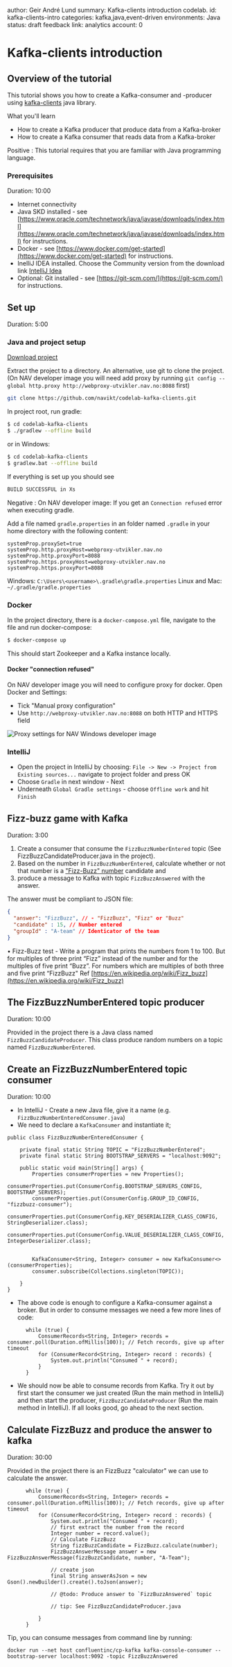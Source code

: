 author: Geir André Lund
summary: Kafka-clients introduction codelab.
id: kafka-clients-intro
categories: kafka,java,event-driven
environments: Java
status: draft
feedback link:
analytics account: 0

# Kafka-clients introduction

## Overview of the tutorial

This tutorial shows you how to create a Kafka-consumer and -producer using [kafka-clients](http://kafka.apache.org/documentation/#api) java library.

What you'll learn
* How to create a Kafka producer that produce data from a Kafka-broker
* How to create a Kafka consumer that reads data from a Kafka-broker

Positive
: This tutorial requires that you are familiar with Java programming language.

### Prerequisites
Duration: 10:00

* Internet connectivity
* Java SKD installed - see [https://www.oracle.com/technetwork/java/javase/downloads/index.html](https://www.oracle.com/technetwork/java/javase/downloads/index.html) for instructions.
* Docker - see [https://www.docker.com/get-started](https://www.docker.com/get-started) for instructions.
* InelliJ IDEA installed. Choose the Community version from the download link [IntelliJ Idea](https://www.jetbrains.com/idea/download)
* Optional: Git installed - see [https://git-scm.com/](https://git-scm.com/) for instructions.


## Set up
Duration: 5:00

### Java and project setup

[Download project](https://github.com/navikt/codelab-kafka-clients/archive/master.zip)

Extract the project to a directory. An alternative, use git to clone the project. 
(On NAV developer image you will need add proxy by running ```git config --global http.proxy http://webproxy-utvikler.nav.no:8088``` first)
``` bash
git clone https://github.com/navikt/codelab-kafka-clients.git
```

In project root, run gradle:

``` bash
$ cd codelab-kafka-clients
$ ./gradlew --offline build
```

or in Windows:

``` bash
$ cd codelab-kafka-clients
$ gradlew.bat --offline build
```

If everything is set up you should see

``` bash
BUILD SUCCESSFUL in Xs
```

Negative
: On NAV developer image: If you get an `Connection refused` error when executing gradle.

Add a file named `gradle.properties` in an folder named `.gradle` in your home directory with the following content:

```@bash
systemProp.proxySet=true
systemProp.http.proxyHost=webproxy-utvikler.nav.no
systemProp.http.proxyPort=8088
systemProp.https.proxyHost=webproxy-utvikler.nav.no
systemProp.https.proxyPort=8088
```

Windows: `C:\Users\<username>\.gradle\gradle.properties`
Linux and Mac: `~/.gradle/gradle.properties`


### Docker

In the project directory, there is a `docker-compose.yml` file, navigate to the file and run docker-compose:

``` bash
$ docker-compose up
```

This should start Zookeeper and a Kafka instance locally.

#### Docker "connection refused" 

On NAV developer image you will need to configure proxy for docker. Open Docker and Settings:

* Tick "Manual proxy configuration"
* Use `http://webproxy-utvikler.nav.no:8088` on both HTTP and HTTPS field

![Proxy settings for NAV Windows developer image](img/docker-win-proxy.png "Proxy settings for NAV Windows developer image")

### IntelliJ 

* Open the project in IntelliJ by choosing: `File -> New -> Project from Existing sources...` navigate to project folder and press OK
* Choose `Gradle` in next window - Next
* Underneath `Global Gradle settings` - choose `Offline work` and hit `Finish`

## Fizz-buzz game with Kafka
Duration: 3:00

1. Create a consumer that consume the `FizzBuzzNumberEntered` topic (See FizzBuzzCandidateProducer.java in the project).
2. Based on the number in `FizzBuzzNumberEntered`, calculate whether or not that number is a ["Fizz-Buzz" number](https://en.wikipedia.org/wiki/Fizz_buzz) candidate and
3. produce a message to Kafka with topic `FizzBuzzAnswered` with the answer.

The answer must be compliant to JSON file:

```json
{
  "answer": "FizzBuzz", // - "FizzBuzz", "Fizz" or "Buzz"
  "candidate" : 15, // Number entered
  "groupId" : "A-team" // Identicator of the team
}
```


• Fizz-Buzz test - Write a program that prints the numbers from 1 to 100. But for multiples of three print “Fizz” instead of the number and for the multiples of five print “Buzz”. For numbers which are multiples of both three and five print “FizzBuzz"
Ref [https://en.wikipedia.org/wiki/Fizz_buzz](https://en.wikipedia.org/wiki/Fizz_buzz)

## The FizzBuzzNumberEntered topic producer
Duration: 10:00

Provided in the project there is a Java class named `FizzBuzzCandidateProducer`. This class produce random numbers on a topic named `FizzBuzzNumberEntered`.


## Create an FizzBuzzNumberEntered topic consumer
Duration: 10:00

* In IntelliJ - Create a new Java file, give it a name (e.g. `FizzBuzzNumberEnteredConsumer.java`)
* We need to declare a `KafkaConsumer` and instantiate it;

```@java
public class FizzBuzzNumberEnteredConsumer {

    private final static String TOPIC = "FizzBuzzNumberEntered";
    private final static String BOOTSTRAP_SERVERS = "localhost:9092";

    public static void main(String[] args) {
        Properties consumerProperties = new Properties();
        consumerProperties.put(ConsumerConfig.BOOTSTRAP_SERVERS_CONFIG, BOOTSTRAP_SERVERS);
        consumerProperties.put(ConsumerConfig.GROUP_ID_CONFIG, "fizzbuzz-consumer");
        consumerProperties.put(ConsumerConfig.KEY_DESERIALIZER_CLASS_CONFIG, StringDeserializer.class);
        consumerProperties.put(ConsumerConfig.VALUE_DESERIALIZER_CLASS_CONFIG, IntegerDeserializer.class);


        KafkaConsumer<String, Integer> consumer = new KafkaConsumer<>(consumerProperties);
        consumer.subscribe(Collections.singleton(TOPIC));

    }
}

```

* The above code is enough to configure a Kafka-consumer against a broker.  But in order to consume messages we need a few more lines of code:

```@java
      while (true) {
          ConsumerRecords<String, Integer> records = consumer.poll(Duration.ofMillis(100)); // Fetch records, give up after timeout
          for (ConsumerRecord<String, Integer> record : records) {
              System.out.println("Consumed " + record);
          }
      }
```

* We should now be able to consume records from Kafka. Try it out by first start the consumer we just created (Run the main method in IntelliJ) and then start the producer, `FizzBuzzCandidateProducer` (Run the main method in IntelliJ). If all looks good, go ahead to the next section.

## Calculate FizzBuzz and produce the answer to kafka
Duration: 30:00

Provided in the project there is an FizzBuzz "calculator" we can use to calculate the answer. 

```@java
      while (true) {
          ConsumerRecords<String, Integer> records = consumer.poll(Duration.ofMillis(100)); // Fetch records, give up after timeout
          for (ConsumerRecord<String, Integer> record : records) {
              System.out.println("Consumed " + record);
              // first extract the number from the record
              Integer number = record.value();
              // Calculate FizzBuzz
              String fizzBuzzCandidate = FizzBuzz.calculate(number);
              FizzBuzzAnswerMessage answer = new FizzBuzzAnswerMessage(fizzBuzzCandidate, number, "A-Team");
              
              // create json 
              final String answerAsJson = new Gson().newBuilder().create().toJson(answer);
              
              // @todo: Produce answer to `FizzBuzzAnswered` topic
              
              // tip: See FizzBuzzCandidateProducer.java 
              
          }
      }
```


Tip, you can consume messages from command line by running: 

```docker run --net host confluentinc/cp-kafka kafka-console-consumer --bootstrap-server localhost:9092 -topic FizzBuzzAnswered```


